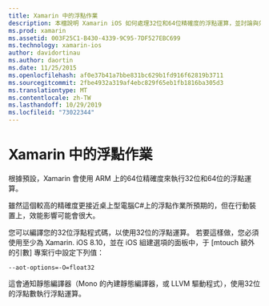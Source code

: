 ```yaml
---
title: Xamarin 中的浮點作業
description: 本檔說明 Xamarin iOS 如何處理32位和64位精確度的浮點運算，並討論與效能相關聯的影響。
ms.prod: xamarin
ms.assetid: 003F25C1-B430-4339-9C95-7DF527EBC699
ms.technology: xamarin-ios
author: davidortinau
ms.author: daortin
ms.date: 11/25/2015
ms.openlocfilehash: af0e37b41a7bbe831bc629b1fd916f62819b3711
ms.sourcegitcommit: 2fbe4932a319af4ebc829f65eb1fb1816ba305d3
ms.translationtype: MT
ms.contentlocale: zh-TW
ms.lasthandoff: 10/29/2019
ms.locfileid: "73022344"
---
```

# <a name="floating-point-operations-in-xamarinios"></a>Xamarin 中的浮點作業

根據預設，Xamarin 會使用 ARM 上的64位精確度來執行32位和64位的浮點運算。  

雖然這個較高的精確度更接近桌上型電腦C#上的浮點作業所預期的，但在行動裝置上，效能影響可能會很大。

您可以編譯您的32位浮點程式碼，以使用32位的浮點運算。  若要這樣做，您必須使用至少為 Xamarin. iOS 8.10，並在 iOS 組建選項的面板中，于 [mtouch 額外的引數] 專案行中設定下列值：

```
--aot-options=-O=float32
```

這會通知靜態編譯器（Mono 的內建靜態編譯器，或 LLVM 驅動程式），使用32位的浮點數執行浮點運算。
